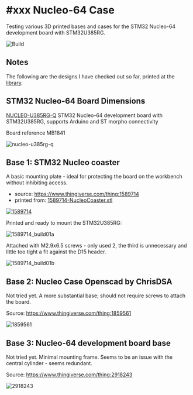 # #xxx Nucleo-64 Case

Testing various 3D printed bases and cases for the STM32 Nucleo-64 development board with STM32U385RG.

![Build](./assets/Nucleo64Case_build.jpg?raw=true)

## Notes

The following are the designs I have checked out so far, printed at the [library](../../Equipment/NLB/FlashforgeCreatorPro2/).

## STM32 Nucleo-64 Board Dimensions

[NUCLEO-U385RG-Q](https://www.st.com/en/evaluation-tools/nucleo-u385rg-q.html)
STM32 Nucleo-64 development board with STM32U385RG, supports Arduino and ST morpho connectivity

Board reference MB1841

![nucleo-u385rg-q](./assets/nucleo-u385rg-q.jpg)

## Base 1: STM32 Nucleo coaster

A basic mounting plate - ideal for protecting the board on the workbench without inhibiting access.

* source: <https://www.thingiverse.com/thing:1589714>
* printed from: [1589714-NucleoCoaster.stl](./assets/1589714-NucleoCoaster.stl)

[![1589714](./assets/1589714.jpg)](https://www.thingiverse.com/thing:1589714)

Printed and ready to mount the STM32U385RG:

![1589714_build01a](./assets/1589714_build01a.jpg)

Attached with M2.9x6.5 screws -
only used 2, the third is unnecessary and little too tight a fit against the D15 header.

![1589714_build01b](./assets/1589714_build01b.jpg)

## Base 2: Nucleo Case Openscad by ChrisDSA

Not tried yet.
A more substantial base; should not require screws to attach the board.

Source: <https://www.thingiverse.com/thing:1859561>

![1859561](./assets/1859561.jpg)

## Base 3: Nucleo-64 development board base

Not tried yet.
Minimal mounting frame. Seems to be an issue with the central cylinder - seems redundant.

Source: <https://www.thingiverse.com/thing:2918243>

![2918243](./assets/2918243.jpg)

